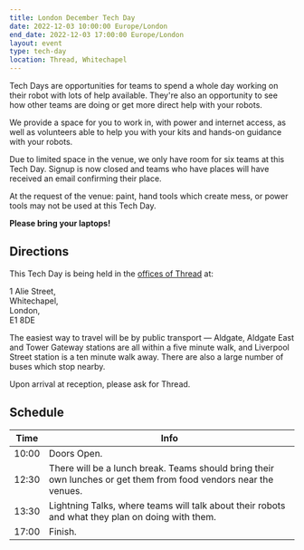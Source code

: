 ```yaml
---
title: London December Tech Day
date: 2022-12-03 10:00:00 Europe/London
end_date: 2022-12-03 17:00:00 Europe/London
layout: event
type: tech-day
location: Thread, Whitechapel
---
```


Tech Days are opportunities for teams to spend a whole day working on their
robot with lots of help available. They're also an opportunity to see how other
teams are doing or get more direct help with your robots.

We provide a space for you to work in, with power and internet access, as well
as volunteers able to help you with your kits and hands-on guidance with your
robots.

Due to limited space in the venue, we only have room for six teams at this Tech
Day. Signup is now closed and teams who have places will have received an email
confirming their place.

At the request of the venue: paint, hand tools which create mess, or power tools
may not be used at this Tech Day.

**Please bring your laptops!**

## Directions

This Tech Day is being held in the [offices of Thread][venue-map] at:

1 Alie Street,<br>
Whitechapel,<br>
London,<br>
E1 8DE

The easiest way to travel will be by public transport — Aldgate, Aldgate East
and Tower Gateway stations are all within a five minute walk, and Liverpool
Street station is a ten minute walk away. There are also a large number of
buses which stop nearby.

Upon arrival at reception, please ask for Thread.

## Schedule

| Time  | Info |
|-------|------|
| 10:00 | Doors Open. |
| 12:30 | There will be a lunch break. Teams should bring their own lunches or get them from food vendors near the venues. |
| 13:30 | Lightning Talks, where teams will talk about their robots and what they plan on doing with them. |
| 17:00 | Finish. |

[venue-map]: https://www.google.com/maps/d/edit?mid=1pE5GCb4sxCgY43qFYhNW0w1K6EJ_sCI
[tech-day-signup]: https://forms.gle/xqUxJ6GFqbJfeJdZ9
[teams-contact]: mailto:teams@studentrobotics.org
